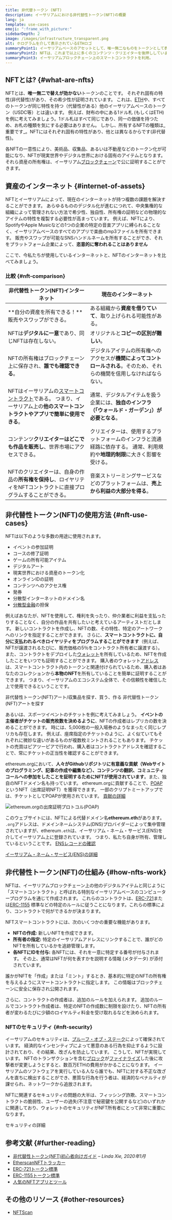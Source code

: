 ```yaml
---
title: 非代替トークン (NFT)
description: イーサリアムにおける非代替性トークン(NFT)の概要
lang: ja
template: use-cases
emoji: ":frame_with_picture:"
sidebarDepth: 2
image: /images/infrastructure_transparent.png
alt: ホログラムを介して表示されているETHロゴ
summaryPoint1: イーサリアムベースのアセットとして、唯一無二なものをトークンとして表現する方法。
summaryPoint2: NFTは、これまで以上に多くのコンテンツ・クリエイターを後押ししています。
summaryPoint3: イーサリアムブロックチェーン上のスマートコントラクトを利用。
---
```


## NFTとは? {#what-are-nfts}

NFTとは、**唯一無二で替えが効かない**トークンのことです。 それぞれ固有の特性(非代替性)があり、その希少性が証明されています。 これは、[ETH](/glossary/#ether)や、すべてのトークンが同じ特性を持つ（代替性がある）他のイーサリアムベースのトークン（USDC等）とは違います。 例えば、財布の中にある1ドル札 (もしくはETH) を例に考えてみましょう。1ドル札はすべて同じであり、同一の価値を持つため、お札の種類を気にする必要はありません。 しかし、所有するNFTの種類は_重要です_。NFTにはそれぞれ固有の特性があり、他とは異なるからです(非代替性)。

各NFTの一意性により、美術品、収集品、あるいは不動産などのトークン化が可能になり、NFTが現実世界やデジタル世界における固有のアイテムとなります。 それら資産の所有権は、イーサリアム[ブロックチェーン](/glossary/#blockchain)で公に証明することができます。

<YouTube id="Xdkkux6OxfM" />

## 資産のインターネット {#internet-of-assets}

NFTとイーサリアムによって、現在のインターネットが持つ複数の課題を解決することができます。 あらゆるもののデジタル化が進むにつれて、中央集権的な組織によって管理されない方法で希少性、独自性、所有権の証明などの物理的なアイテムの特性を複製する必要性が高まっています。 例えば、NFTにより、SpotifyやApple Musicなどの1つの企業の特定の音楽アプリに縛られることなく、イーサリアムベースのすべてのアプリで楽曲のmp3ファイルを所有できます。 販売やスワップが可能なSNSハンドルネームを所有することができ、それをプラットフォーム企業によって、**恣意的に奪われることはありません**

ここで、今私たちが使用しているインターネットと、NFTのインターネットを比べてみましょう。

### 比較 {#nft-comparison}

| 非代替性トークン(NFT)インターネット                                                                              | 現在のインターネット                                                        |
| ------------------------------------------------------------------------------------------------- | ----------------------------------------------------------------- |
| **自分の資産を所有できる！**販売やスワップができる。                                                                      | ある組織から**資産を借りていて**、取り上げられる可能性がある。                                 |
| NFTは**デジタルに一意**であり、同じNFTは存在しない。                                                                   | オリジナルと**コピーの区別が難しい**。                                             |
| NFTの所有権はブロックチェーン上に保存され、**誰でも確認できる**。                                                              | デジタルアイテムの所有権へのアクセスが**機関によってコントロールされる**。そのため、それらの機関を信用しなければならない。   |
| NFTはイーサリアムの[スマートコントラクト](/glossary/#smart-contract)である。 つまり、イーサリアム上の**他のスマートコントラクトやアプリで簡単に使用できる**。 | 通常、デジタルアイテムを扱う企業には、**独自のインフラ（「ウォールド・ガーデン」）が必要となる**。               |
| コンテンツ**クリエイターはどこでも作品を販売し**、世界市場にアクセスできる。                                                          | クリエイターは、使用するプラットフォームのインフラと流通経路に依存する。 通常、利用規約や**地理的制限**に大きく影響を受ける。 |
| NFTのクリエイターは、自身の作品の**所有権を保持し**、ロイヤリティをNFTコントラクトに直接プログラムすることができる。                                   | 音楽ストリーミングサービスなどのプラットフォームは、**売上から利益の大部分を得る**。                      |

## 非代替性トークン(NFT)の使用方法 {#nft-use-cases}

NFTは以下のような多数の用途に使用されます。

- イベントの参加証明
- コースの修了証明
- ゲームの所有可能アイテム
- デジタルアート
- 現実世界における資産のトークン化
- オンラインIDの証明
- コンテンツへのアクセス権
- 発券
- 分散型インターネットのドメイン名
- [分散型金融](/glossary/#defi)の担保

例えばあなたが、NFTを使用して、権利を失ったり、仲介業者に利益を支払ったりすることなく、自分の作品を共有したいと考えているアーティストだとします。 新しいコントラクトを作成し、NFTの数、その特性、特定のアートワークへのリンクを指定することができます。 さらに、**スマートコントラクトに、自分に支払われるべきロイヤリティをプログラムすることができます**（例えば、NFTが譲渡されるたびに、販売価格の5％をコントラクト所有者に譲渡する）。 また、コントラクトをデプロイした[ウォレット](/glossary/#wallet)を所有しているため、NFTを作成したことをいつでも証明することができます。 購入者のウォレット[アドレス](/glossary/#address)は、スマートコントラクト内のトークンと関連付けられているため、購入者はあなたのコレクションから**本物のNFT**を所有していることを簡単に証明することができます。 つまり、イーサリアムのエコシステム全体で、その信頼性を確信した上で使用できるということです。

<Alert className="justify-between mt-8">
  <AlertEmoji text=":eyes:"/>
  <AlertContent>非代替性トークン(NFT)アート/収集品を探す、買う、作る</div>
  <ButtonLink href="/dapps/?category=collectibles#explore">
    非代替性トークン(NFT)アートを探す
  </ButtonLink>
</Alert>

あるいは、スポーツイベントのチケットを例に考えてみましょう。 **イベントの主催者がチケットの販売枚数を決めるように**、NFTの作成者はレプリカの数を決めることができます。 時には、5,000枚の一般入場券のようなまったく同じレプリカも存在します。 例えば、座席指定のチケットのように、よく似ていてもそれぞれに微妙な違いがあるものが複数枚ミントされることもあります。 チケットの売買はピアツーピアで行われ、購入者はコントラクトアドレスを確認することで、常にチケットの正当性を確認することができます。

ethereum.orgにおいて、**人々がGithubリポジトリに有意義な貢献（Webサイトのプログラミング、記事の作成や編集など）、コンテンツの翻訳、コミュニティコールへの参加をしたことを証明するためにNFTが使用されています**。また、独自のNFTドメイン名も持っています。 ethereum.orgに貢献することで、[POAP](/glossary/#poap)というNFT（出席証明NFT）を獲得できます。 一部のクリプトミートアップでは、チケットとしてPOAPが使用されています。 [貢献の詳細](/contributing/#poap)

![ethereum.orgの出席証明プロトコル(POAP)](./poap.png)

このウェブサイトには、NFTによる代替ドメイン名**ethereum.eth**があります。 `.org`アドレスは、ドメインネームシステム(DNS)プロバイダーによって集中管理されていますが、ethereum`.eth`は、イーサリアム・ネーム・サービス(ENS)を介してイーサリアム上に登録されています。 つまり、私たち自身が所有、管理しているということです。 [ENSレコードの確認](https://app.ens.domains/name/ethereum.eth)

[イーサリアム・ネーム・サービス(ENS)の詳細](https://app.ens.domains)

<Divider />

## 非代替性トークン(NFT)の仕組み {#how-nfts-work}

NFTは、イーサリアムブロックチェーン上の他のデジタルアイテムと同じように「スマートコントラクト」と呼ばれる特別なイーサリアムベースのコンピュータープログラムを通じて作成されます。 これらのコントラクトは、[ERC-721](/glossary/#erc-721)または[ERC-1155](/glossary/#erc-1155) 標準などの特定のルールに従うことになります。これらの標準により、コントラクトで何ができるかが決まります。

NFTスマートコントラクトには、次のいくつかの重要な機能があります。

- **NFTの作成:** 新しいNFTを作成できます。
- **所有者の指定:** 特定のイーサリアムアドレスにリンクすることで、誰がどのNFTを所有しているかを追跡管理します。
- **各NFTにIDを付与:** 各NFTには、それを一意に特定する番号が付与されます。 その上、通常はNFTが何を表すかを説明する情報 (メタデータ) が添付されています。

誰かがNFTを「作成」または「ミント」するとき、基本的に特定のNFTの所有権を与えるようにスマートコントラクトに指定します。 この情報はブロックチェーンに安全に保存され公開されます。

さらに、コントラクトの作成者は、追加のルールを加えられます。 追加のルールでコントラクト作成者は、特定のNFTの作成数に制限を設けたり、NFTの所有者が変わるたびに少額のロイヤルティ料金を受け取れるなどを決められます。

### NFTのセキュリティ {#nft-security}

イーサリアムのセキュリティは、[プルーフ・オブ・ステーク](/glossary/#pos)によって確保されています。 経済的なインセンティブによって悪意のある行為を抑止するように設計されており、その結果、改ざんを防止しています。 こうして、NFTが実現しています。 NFTのトランザクションを含む[ブロック](/glossary/#block)が[ファイナライズ](/glossary/#finality)した後に攻撃者が変更しようとすると、数百万ETHの費用がかかることになります。 イーサリアムのソフトウェアを実行している人なら誰でも、NFTに対する不正な改ざんを直ちに検出することができ、悪質な行為を行う者は、経済的なペナルティが課せられ、ネットワークから追放されます。

NFTに関連するセキュリティの問題の大半は、フィッシング詐欺、スマートコントラクトの脆弱性、ユーザーの過失(不注意で秘密鍵を公開するなど)のいずれかに関連しており、ウォレットのセキュリティがNFT所有者にとって非常に重要になります。

<ButtonLink href="/security/">
  セキュリティの詳細
</ButtonLink>

## 参考文献 {#further-reading}

- [非代替性トークン(NFT)初心者向けガイド](https://linda.mirror.xyz/df649d61efb92c910464a4e74ae213c4cab150b9cbcc4b7fb6090fc77881a95d) – _Linda Xie, 2020年1月_
- [EtherscanNFTトラッカー](https://etherscan.io/nft-top-contracts)
- [ERC-721トークン標準](/developers/docs/standards/tokens/erc-721/)
- [ERC-1155トークン標準](/developers/docs/standards/tokens/erc-1155/)
- [人気のNFTアプリとツール](https://www.ethereum-ecosystem.com/blockchains/ethereum/nfts)

## その他のリソース {#other-resources}

- [NFTScan](https://nftscan.com/)

<Divider />

<QuizWidget quizKey="nfts" />
